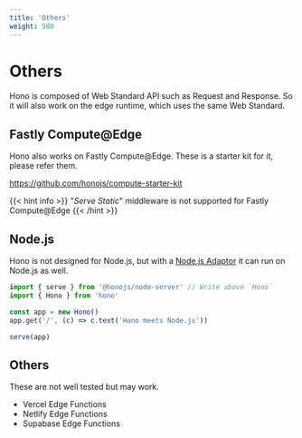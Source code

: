 ```yaml
---
title: 'Others'
weight: 500
---
```


# Others

Hono is composed of Web Standard API such as Request and Response.
So it will also work on the edge runtime, which uses the same Web Standard.

## Fastly Compute@Edge

Hono also works on Fastly Compute@Edge.
These is a starter kit for it, please refer them.

<https://github.com/honojs/compute-starter-kit>

{{< hint info >}}
"_Serve Static_" middleware is not supported for Fastly Compute@Edge
{{< /hint >}}

## Node.js

Hono is not designed for Node.js, but with a [Node.js Adaptor](https://github.com/honojs/node-server) it can run on Node.js as well.

```ts
import { serve } from '@honojs/node-server' // Write above `Hono`
import { Hono } from 'hono'

const app = new Hono()
app.get('/', (c) => c.text('Hono meets Node.js'))

serve(app)
```

## Others

These are not well tested but may work.

- Vercel Edge Functions
- Netlify Edge Functions
- Supabase Edge Functions

